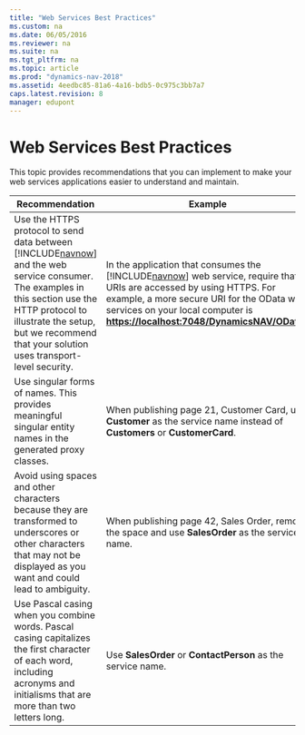 ```yaml
---
title: "Web Services Best Practices"
ms.custom: na
ms.date: 06/05/2016
ms.reviewer: na
ms.suite: na
ms.tgt_pltfrm: na
ms.topic: article
ms.prod: "dynamics-nav-2018"
ms.assetid: 4eedbc85-81a6-4a16-bdb5-0c975c3bb7a7
caps.latest.revision: 8
manager: edupont
---
```

# Web Services Best Practices
This topic provides recommendations that you can implement to make your web services applications easier to understand and maintain.  


|                                                                                                                           Recommendation                                                                                                                           |                                                                                                                                     Example                                                                                                                                     |
|--------------------------------------------------------------------------------------------------------------------------------------------------------------------------------------------------------------------------------------------------------------------|---------------------------------------------------------------------------------------------------------------------------------------------------------------------------------------------------------------------------------------------------------------------------------|
| Use the HTTPS protocol to send data between [!INCLUDE[navnow](includes/navnow_md.md)] and the web service consumer. The examples in this section use the HTTP protocol to illustrate the setup, but we recommend that your solution uses transport-level security. | In the application that consumes the [!INCLUDE[navnow](includes/navnow_md.md)] web service, require that URIs are accessed by using HTTPS. For example, a more secure URI for the OData web services on your local computer is **<https://localhost:7048/DynamicsNAV/OData/>**. |
|                                                                            Use singular forms of names. This provides meaningful singular entity names in the generated proxy classes.                                                                             |                                                                           When publishing page 21, Customer Card, use **Customer** as the service name instead of **Customers** or **CustomerCard**.                                                                            |
|                                             Avoid using spaces and other characters because they are transformed to underscores or other characters that may not be displayed as you want and could lead to ambiguity.                                             |                                                                                       When publishing page 42, Sales Order, remove the space and use **SalesOrder** as the service name.                                                                                        |
|                                           Use Pascal casing when you combine words. Pascal casing capitalizes the first character of each word, including acronyms and initialisms that are more than two letters long.                                            |                                                                                                          Use **SalesOrder** or **ContactPerson** as the service name.                                                                                                           |

